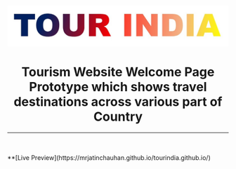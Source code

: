 <div align="center">
	<img src="./pictures/tour-india.jpg">
	<h1>Tourism Website Welcome Page Prototype which shows travel destinations across various part of Country</h1>
	<p>
		<b></b>
	</p>
	<hr>
	<br>
	<br>
</div>
**[Live Preview](https://mrjatinchauhan.github.io/tourindia.github.io/)
